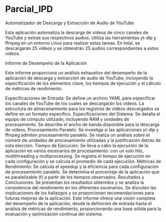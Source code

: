 # Parcial_IPD

Automatizador de Descarga y Extracción de Audio de YouTube

Esta aplicación automatiza la descarga de vídeos de cinco canales de YouTube y extrae sus respectivos audios. Utiliza las herramientas yt-dlp y ffmpeg en un entorno Linux para realizar estas tareas. En total, se descargarán 25 vídeos y se obtendrán 25 audios correspondientes a estos vídeos.

Informe de Desempeño de la Aplicación

Este informe proporciona un análisis exhaustivo del desempeño de la aplicación de descarga y extracción de audio de YouTube, incluyendo la especificación de los elementos clave, los tiempos de ejecución y el cálculo de métricas de rendimiento.

Especificaciones de Entrada:
Se define un archivo YAML para especificar los canales de YouTube de los cuales se descargarán los vídeos.
La estructura de almacenamiento para los registros de vídeos descargados se define en un formato específico.
Especificaciones del Sistema:
Se detalla el equipo de cómputo utilizado, incluyendo RAM y unidades de procesamiento.
Se describe el ancho de banda disponible para la descarga de vídeos.
Procesamiento Paralelo:
Se investiga si las aplicaciones yt-dlp y ffmpeg admiten procesamiento paralelo.
Se realiza un análisis sobre el número de unidades de procesamiento utilizadas y la justificación detrás de esta elección.
Tiempo de Ejecución:
Se lleva a cabo la ejecución de la aplicación en varios escenarios de procesamiento: con un solo hilo, multithreading y multiprocessing.
Se registra el tiempo de ejecución en cada configuración y se calcula el promedio de cada ejecución.
Métricas de Rendimiento:
Se calcula el speedup y la eficiencia para cada configuración de procesamiento paralelo.
Se determina el porcentaje de la aplicación que es paralelizable (f) a partir de los tiempos observados.
Resultados y Conclusiones:
Se presentan los resultados obtenidos y se analiza la consistencia del rendimiento en los diferentes escenarios.
Se discuten las implicaciones de los hallazgos y se proporcionan recomendaciones para futuras mejoras de la aplicación.
Este informe ofrece una visión completa del desempeño de la aplicación, desde la definición de entrada hasta el análisis de métricas de rendimiento, proporcionando una base sólida para la evaluación y optimización continua del sistema.
